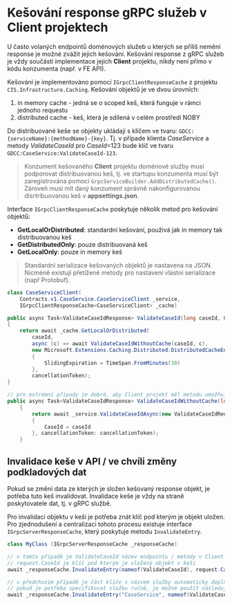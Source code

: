 ﻿# Kešování response gRPC služeb v Client projektech
U často volaných endpointů doménových služeb u kterých se příliš nemění response je možné zvážit jejich kešování.
Kešování response z gRPC služeb je vždy součástí implementace jejich **Client** projektu, nikdy není přímo v kódu konzumenta (např. v FE API).

Kešování je implementováno pomocí `IGrpcClientResponseCache` z projektu `CIS.Infrastructure.Caching`.
Kešování objektů je ve dvou úrovních:
1) in memory cache - jedná se o scoped keš, která funguje v rámci jednoho requestu
2) distributed cache - keš, která je sdílená v celém prostředí NOBY

Do distribuované keše se objekty ukládají s klíčem ve tvaru: `GDCC:{serviceName}:{methodName}-{key}`.
Tj. v případe klienta *CaseService* a metody *ValidateCaseId* pro *CaseId*=123 bude klíč ve tvaru `GDCC:CaseService:ValidateCaseId-123`.

> Konzument kešovaného **Client** projektu doménové služby musí podporovat distribuovanou keš, tj. ve startupu konzumenta musí být zaregistrována pomocí `GrpcServiceBuilder.AddDistributedCache()`. Zároveň musí mít daný konzument správně nakonfigurovanou disrtribuovanou keš v **appsettings.json**.

Interface `IGrpcClientResponseCache` poskytuje několik metod pro kešování objektů:
- **GetLocalOrDistributed**: standardní kešování, používá jak in memory tak distribuovanou keš
- **GetDistributedOnly**: pouze distribuovaná keš
- **GetLocalOnly**: pouze in memory keš

> Standardní serializace kešovaných objektů je nastavena na JSON. Nicméně existují přetížené metody pro nastavení vlastní serializace (např Protobuf).

```csharp
class CaseServiceClient(
    Contracts.v1.CaseService.CaseServiceClient _service,
    IGrpcClientResponseCache<CaseServiceClient> _cache)

public async Task<ValidateCaseIdResponse> ValidateCaseId(long caseId, CancellationToken cancellationToken = default)
{
    return await _cache.GetLocalOrDistributed(
        caseId, 
        async (c) => await ValidateCaseIdWithoutCache(caseId, c), 
        new Microsoft.Extensions.Caching.Distributed.DistributedCacheEntryOptions
        {
            SlidingExpiration = TimeSpan.FromMinutes(30)
        },
        cancellationToken);
}

// pro extrémní případy je dobré, aby Client projekt měl metodu umožňující zavolat daný endpoint bez použítí keše
public async Task<ValidateCaseIdResponse> ValidateCaseIdWithoutCache(long caseId, CancellationToken cancellationToken = default)
    {
        return await _service.ValidateCaseIdAsync(new ValidateCaseIdRequest
        {
            CaseId = caseId
        }, cancellationToken: cancellationToken);
    }
```

## Invalidace keše v API / ve chvíli změny podkladových dat
Pokud se změní data ze kterých je složen kešovaný response objekt, je potřeba tuto keš invalidovat.
Invalidace keše je vždy na straně poskytovatele dat, tj. v gRPC službě.

Pro invalidaci objektu v keši je potřeba znát klíč pod kterým je objekt uložen.
Pro zjednodušení a centralizaci tohoto procesu existuje interface `IGrpcServerResponseCache`, který poskytuje metodu `InvalidateEntry`.

```csharp
class MyClass (IGrpcServerResponseCache _responseCache)

// v tomto případě je ValidateCaseId název endpointu / metody v Client projektu.
// request.CaseId je klíč pod kterým je uložený objekt v keši
await _responseCache.InvalidateEntry(nameof(ValidateCaseId), request.CaseId);

// v předchozím případě je část klíče s názvem služby automaticky doplněna z ICisEnvironmentConfiguration
// pokud je potřeba specifikovat službu ručně, je možné použít následující zápis
await _responseCache.InvalidateEntry("CaseService", nameof(ValidateCaseId), request.CaseId);
```
